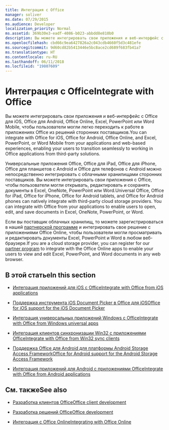 ```yaml
---
title: Интеграция с Office
manager: soliver
ms.date: 07/29/2015
ms.audience: Developer
localization_priority: Normal
ms.assetid: 369b30e3-eadf-4086-b023-abbdd8e810b0
description: Вы можете интегрировать свои приложения и веб-интерфейс с Office для iOS, Office для Android, Office Online, Excel, PowerPoint или Word Mobile, чтобы пользователи могли легко переходить к работе в приложениях Office из решений сторонних поставщиков.
ms.openlocfilehash: cbd66c9ea6427826a2c043cdb4660f5d3c481efe
ms.sourcegitcommit: 9d60cd82b5413446e5bc8ace2cd689f683fb41a7
ms.translationtype: HT
ms.contentlocale: ru-RU
ms.lasthandoff: 06/11/2018
ms.locfileid: "19807609"
---
```

# <a name="integrate-with-office"></a><span data-ttu-id="dced9-103">Интеграция с Office</span><span class="sxs-lookup"><span data-stu-id="dced9-103">Integrate with Office</span></span>

<span data-ttu-id="dced9-104">Вы можете интегрировать свои приложения и веб-интерфейс с Office для iOS, Office для Android, Office Online, Excel, PowerPoint или Word Mobile, чтобы пользователи могли легко переходить к работе в приложениях Office из решений сторонних поставщиков.</span><span class="sxs-lookup"><span data-stu-id="dced9-104">You can integrate with Office for iOS, Office for Android, Office Online, and Excel, PowerPoint, or Word Mobile from your applications and web-based experiences, enabling your users to transition seamlessly to working in Office applications from third-party solutions.</span></span>
  
<span data-ttu-id="dced9-p101">Универсальные приложения Office, Office для iPad, Office для iPhone, Office для планшетов с Android и Office для телефонов с Android можно непосредственно интегрировать с облачными хранилищами сторонних поставщиков. Вы можете интегрировать свои приложения с Office, чтобы пользователи могли открывать, редактировать и сохранять документы в Excel, OneNote, PowerPoint или Word.</span><span class="sxs-lookup"><span data-stu-id="dced9-p101">Universal Office, Office for iPad, Office for iPhone, Office for Android tablets, and Office for Android phones can natively integrate with third-party cloud storage providers. You can integrate with Office from your applications to enable users to open, edit, and save documents in Excel, OneNote, PowerPoint, or Word.</span></span>
  
<span data-ttu-id="dced9-107">Если вы поставщик облачных хранилищ, то можете зарегистрироваться в нашей [партнерской программе](http://dev.office.com/programs/officecloudstorage) и интегрировать свое решение с приложениями Office Online, чтобы пользователи могли просматривать и редактировать документы Excel, PowerPoint и Word в любом веб-браузере.</span><span class="sxs-lookup"><span data-stu-id="dced9-107">If you are a cloud storage provider, you can register for our [partner program](http://dev.office.com/programs/officecloudstorage) to integrate with the Office Online apps to enable your users to view and edit Excel, PowerPoint, and Word documents in any web browser.</span></span> 
  
## <a name="in-this-section"></a><span data-ttu-id="dced9-108">В этой статье</span><span class="sxs-lookup"><span data-stu-id="dced9-108">In this section</span></span>

- [<span data-ttu-id="dced9-109">Интеграция приложений для iOS с Office</span><span class="sxs-lookup"><span data-stu-id="dced9-109">Integrate with Office from iOS applications</span></span>](integrate-with-office-from-ios-applications.md)
    
- [<span data-ttu-id="dced9-110">Поддержка инструмента iOS Document Picker в Office для iOS</span><span class="sxs-lookup"><span data-stu-id="dced9-110">Office for iOS support for the iOS Document Picker</span></span>](office-for-ios-support-for-the-ios-document-picker.md)
    
- [<span data-ttu-id="dced9-111">Интеграция универсальных приложений Windows с Office</span><span class="sxs-lookup"><span data-stu-id="dced9-111">Integrate with Office from Windows universal apps</span></span>](integrate-with-office-from-windows-universal-apps.md)
    
- [<span data-ttu-id="dced9-112">Интеграция клиентов синхронизации Win32 с приложениями Office</span><span class="sxs-lookup"><span data-stu-id="dced9-112">Integrate with Office from Win32 sync clients</span></span>](integrate-with-office-from-win32-sync-clients.md)
    
- [<span data-ttu-id="dced9-113">Поддержка Office для Android для платформы Android Storage Access Framework</span><span class="sxs-lookup"><span data-stu-id="dced9-113">Office for Android support for the Android Storage Access Framework</span></span>](office-for-android-support-for-the-android-storage-access-framework.md)
    
- [<span data-ttu-id="dced9-114">Интеграция приложений для Android с приложениями Office</span><span class="sxs-lookup"><span data-stu-id="dced9-114">Integrate with Office from Android applications</span></span>](integrate-with-office-from-android-applications.md)
    
## <a name="see-also"></a><span data-ttu-id="dced9-115">См. также</span><span class="sxs-lookup"><span data-stu-id="dced9-115">See also</span></span>

- [<span data-ttu-id="dced9-116">Разработка клиентов Office</span><span class="sxs-lookup"><span data-stu-id="dced9-116">Office client development</span></span>](https://msdn.microsoft.com/ru-RU/library/dn833103.aspx)
    
- [<span data-ttu-id="dced9-117">Разработка решений Office</span><span class="sxs-lookup"><span data-stu-id="dced9-117">Office development</span></span>](http://msdn.microsoft.com/library/7f24db34-c1ad-4a83-a9bd-3c85a39c0bd8%28Office.15%29.aspx)
    
- [<span data-ttu-id="dced9-118">Интеграция с Office Online</span><span class="sxs-lookup"><span data-stu-id="dced9-118">Integrating with Office Online</span></span>](https://wopi.readthedocs.org/en/latest/)
    

